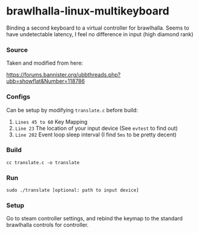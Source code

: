 # brawlhalla-linux-multikeyboard
Binding a second keyboard to a virtual controller for brawlhalla. Seems to have undetectable latency, I feel no difference in input (high diamond rank)

### Source
Taken and modified from here:

https://forums.bannister.org/ubbthreads.php?ubb=showflat&Number=118786

### Configs
Can be setup by modifying `translate.c` before build:
1. `Lines 45 to 60` Key Mapping
2. `Line 23` The location of your input device (See `evtest` to find out)
3. `Line 202` Event loop sleep interval (I find `5ms` to be pretty decent)

### Build
`cc translate.c -o translate`

### Run
`sudo ./translate [optional: path to input device]`

### Setup
Go to steam controller settings, and rebind the keymap to the standard brawlhalla controls for controller.






